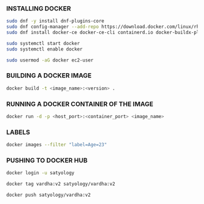 ### INSTALLING DOCKER

```bash
sudo dnf -y install dnf-plugins-core
sudo dnf config-manager --add-repo https://download.docker.com/linux/rhel/docker-ce.repo
sudo dnf install docker-ce docker-ce-cli containerd.io docker-buildx-plugin docker-compose-plugin -y
```

```bash
sudo systemctl start docker
sudo systemctl enable docker
```

```bash
sudo usermod -aG docker ec2-user
```
### BUILDING A DOCKER IMAGE

```bash
docker build -t <image_name>:<version> .
```

### RUNNING A DOCKER CONTAINER OF THE IMAGE

```bash
docker run -d -p <host_port>:<container_port> <image_name>
```

### LABELS

```bash
docker images --filter "label=Age=23"
```

### PUSHING TO DOCKER HUB

```bash
docker login -u satyology
```

```bash
docker tag vardha:v2 satyology/vardha:v2
```

```bash
docker push satyology/vardha:v2
```

